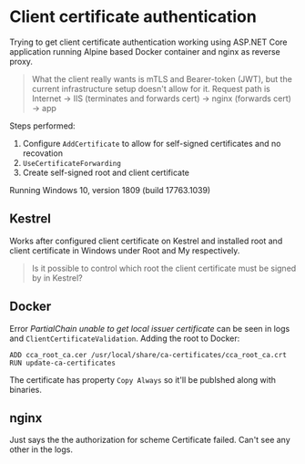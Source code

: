 # Client certificate authentication

Trying to get client certificate authentication working using ASP.NET Core application running Alpine based Docker container and nginx as reverse proxy.

>What the client really wants is mTLS and Bearer-token (JWT), but the current infrastructure setup doesn't allow for it.
>Request path is Internet -> IIS (terminates and forwards cert) -> nginx (forwards cert) -> app

Steps performed:
1. Configure `AddCertificate` to allow for self-signed certificates and no recovation
1. `UseCertificateForwarding`
1. Create self-signed root and client certificate

Running Windows 10, version 1809 (build 17763.1039)

## Kestrel

Works after configured client certificate on Kestrel and installed root and client certificate in Windows under Root and My respectively.

>Is it possible to control which root the client certificate must be signed by in Kestrel?

## Docker

Error _PartialChain unable to get local issuer certificate_ can be seen in logs and `ClientCertificateValidation`. Adding the root to Docker:
```
ADD cca_root_ca.cer /usr/local/share/ca-certificates/cca_root_ca.crt
RUN update-ca-certificates
```
The certificate has property `Copy Always` so it'll be publshed along with binaries.

## nginx

Just says the the authorization for scheme Certificate failed. Can't see any other in the logs.
